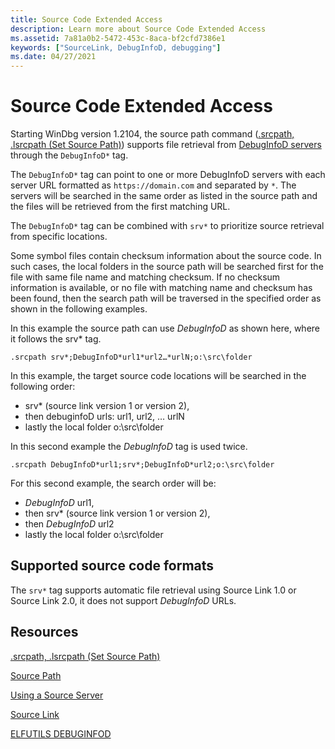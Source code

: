 ```yaml
---
title: Source Code Extended Access
description: Learn more about Source Code Extended Access
ms.assetid: 7a81a0b2-5472-453c-8aca-bf2cfd7386e1
keywords: ["SourceLink, DebugInfoD, debugging"]
ms.date: 04/27/2021
---
```


# Source Code Extended Access

Starting WinDbg version 1.2104, the source path command ([.srcpath, .lsrcpath (Set Source Path)](../debuggercmds/-srcpath---lsrcpath--set-source-path-.md)) supports file retrieval from [DebugInfoD servers](https://sourceware.org/elfutils/Debuginfod.html) through the `DebugInfoD*` tag.

The `DebugInfoD*` tag can point to one or more DebugInfoD servers with each server URL formatted as `https://domain.com` and separated by `*`. The servers will be searched in the same order as listed in the source path and the files will be retrieved from the first matching URL.

The `DebugInfoD*` tag can be combined with `srv*` to prioritize source retrieval from specific locations. 

Some symbol files contain checksum information about the source code. In such cases, the local folders in the source path will be searched first for the file with same file name and matching checksum. If no checksum information is available, or no file with matching name and checksum has been found, then the search path will be traversed in the specified order as shown in the following examples.

In this example the source path can use *DebugInfoD* as shown here, where it follows the srv* tag.

`.srcpath srv*;DebugInfoD*url1*url2…*urlN;o:\src\folder`

In this example, the target source code locations will be searched in the following order:

- srv* (source link version 1 or version 2),
- then debuginfoD urls: url1, url2, … urlN
- lastly the local folder o:\src\folder

In this second example the  *DebugInfoD* tag is used twice.

`.srcpath DebugInfoD*url1;srv*;DebugInfoD*url2;o:\src\folder`

For this second example, the search order will be:

- *DebugInfoD* url1,
- then srv* (source link version 1 or version 2),
- then *DebugInfoD* url2
- lastly the local folder o:\src\folder

## Supported source code formats

The `srv*` tag supports automatic file retrieval using Source Link 1.0 or Source Link 2.0, it does not support *DebugInfoD* URLs.

## Resources

[.srcpath, .lsrcpath (Set Source Path)](../debuggercmds/-srcpath---lsrcpath--set-source-path-.md)

[Source Path](source-path.md)

[Using a Source Server](using-a-source-server.md)

[Source Link](/dotnet/standard/library-guidance/sourcelink)

[ELFUTILS DEBUGINFOD](https://sourceware.org/elfutils/Debuginfod.html)

